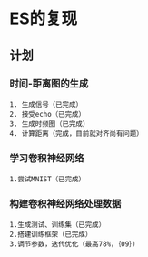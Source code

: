 # ES的复现

## 计划

### 时间-距离图的生成
    1. 生成信号（已完成）
    2. 接受echo（已完成）
    3. 生成时频图（已完成）
    4. 计算距离（完成，目前就对齐尚有问题）


### 学习卷积神经网络
    1.尝试MNIST（已完成）
    


### 构建卷积神经网络处理数据
    1.生成测试、训练集（已完成）
    2.搭建训练框架（已完成）
    3.调节参数，迭代优化（最高78%，｛09｝）

